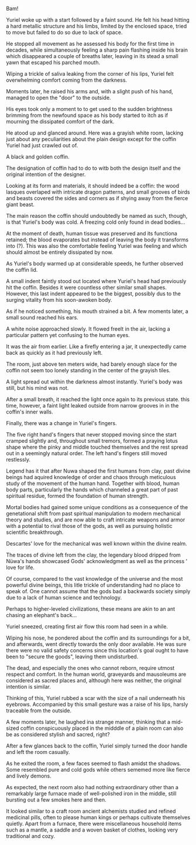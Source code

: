 Bam!

Yuriel woke up with a start followed by a faint sound. He felt his head hitting a hard metallic structure and his limbs, limited by the enclosed space, tried to move but failed to do so due to lack of space.

He stopped all movement as he assessed his body for the first time in decades, while simultaneously feeling a sharp pain flashing inside his brain which disappeared a couple of breaths later, leaving in its stead a small yawn that escaped his parched mouth. 

Wiping a trickle of saliva leaking from the corner of his lips, Yuriel felt overwhelming comfort coming from the darkness.

Moments later, he raised his arms and, with a slight push of his hand, managed to open the "door" to the outside.

His eyes took only a moment to to get used to the sudden brightness brimming from the newfound space as his body started to itch as if mourning the dissipated comfort of the dark. 

He atood up and glanced around. Here was a grayish white room, lacking just about any peculiarities about the plain design except for the coffin Yuriel had just crawled out of.

A black and golden coffin. 

The designation of coffin had to do to witb both the design itself and the original intention of the designer. 

Looking at its form and materials, it should indeed be a coffin: the wood lasques overlaped with intricate dragon patterns, and small grooves of birds and beasts covered the sides and corners as if shying away from the fierce giant beast.

The main reason the coffin should undoubtedly be named as such, though, is that Yuriel's body was cold. A freezing cold only found in dead bodies... 

At the moment of death, human tissue was preserved and its functiona retained; the blood evaporates but instead of leaving the body it transforms into (?). This was also the comfortable feeling Yuriel was feeling and which should almost be entirely dissipated by now.

As Yuriel's body warmed up at considerable speeds, he further observed the coffin lid. 

A small indent faintly stood out located where Yuriel's head had previously hit the coffin. Besides it were countless other similar small shapes. However, this last indent appeared to be the biggest, possibly dus to the surging vitality from his soon-awoken body.

As if he noticed something, his mouth strained a bit. A few moments later, a small sound reached his ears. 

A white noise approached slowly. It flowed freelt in the air, lacking a particular pattern yet confusing to the human eyes.

It was the air from earlier. Like a firefly entering a jar, it unexpectedly came back as quickly as it had previously left.

The room, just above ten meters wide, had barely enough slace for the coffin not seem too lonely standing in the center of the grayish tiles.

A light spread out within the darkness almost instantly. Yuriel's body was still, but his mind was not.

After a small breath, it reached the light once again to its previous state. this time, however, a faint light leaked outside from narrow grooves in in the coffin's inner walls.

Finally, there was a change in Yuriel's fingers. 

The five right hand's fingers that never stopped moving since the start cramped slightly and, throughout small tremors, formed a praying lotus shape where the pinky and middle touched themselves and the rest spread out in a seemingly natural order.  The left hand's fingers still moved restlessly.

Legend has it that after Nuwa shaped the first humans from clay, past divine beings had aquired knowledge of order and chaos through meticulous study of the movement of the human hand. Together with blood, human body parts, particularly the hands which channeled a great part of past spiritual residue, formed the foundation of human strength.

Mortal bodies had gained some unique conditions as a consequence of the genetational shift from past spiritual manipulation to modern mechanical theory and studies, and are now able to craft intricate weapons and armor with a potential to rival those of the gods, as well as pursuing holistic scientific breakthrough.

Descartes' love for the mechanical was well known within the divine realm.

The traces of divine left from the clay, the legendary blood dripped from Nüwa's hands showcased Gods' acknowledgment as well as the princess ' love for life. 

Of course, compared to the vast knowledge of the universe and the most powerful divine beings, this litle trickle of understanding had no place to speak of. One cannot assume that the gods bad a backwards society simply due to a lack of human science and technology.

Perhaps to higher-leveled civilizations, these means are akin to an ant chasing an elephant's back...

Yuriel sneezed, creating first air flow this room had seen in a while.

Wiping his nose, he pondered about the coffin and its surroundings for a bit, and afterwards, went directly towards the only door available. He was sure there were no valid safety concerns since this location's goal ought to have been to "secure the goods", leaving them undisturbed. 

The dead, and especially the ones who cannot reborn, require utmost respect and comfort. In the human world, graveyards and mausoleums are considered as sacred places and, although here was neither, the original intention is similar. 

Thinking of this, Yuriel rubbed a scar with the size of a nail underneath his eyebrows. Accompanied by this small gesture was a raise of his lips, harsly traceable from the outside.

A few moments later, he laughed ina strange manner, thinking that a mid-sized coffin conspicuously
placed in the midddle of a plain room can also be as considered stylish and sacred, right?

After a few glances back to the coffin, Yuriel simply turned the door handle and left the room casually.

As he exited the room, a few faces seemed to flash amidst the shadows. Some resembled pure and cold gods while others sememed more like fierce and lively demons.

As expected, the next room also had nothing extraordinary other than a remarkably large furnace made of well-polished iron in the middle, still bursting out a few smokes here and then. 

It looked similar to a craft room ancient alchemists studied and refined medicinal pills, often to please human kings or perhaps cultivate themselves quietly. Apart from a furnace, there were  miscellaneous household items such as a mantle, a saddle and a woven basket of clothes, looking very traditional and cozy.

